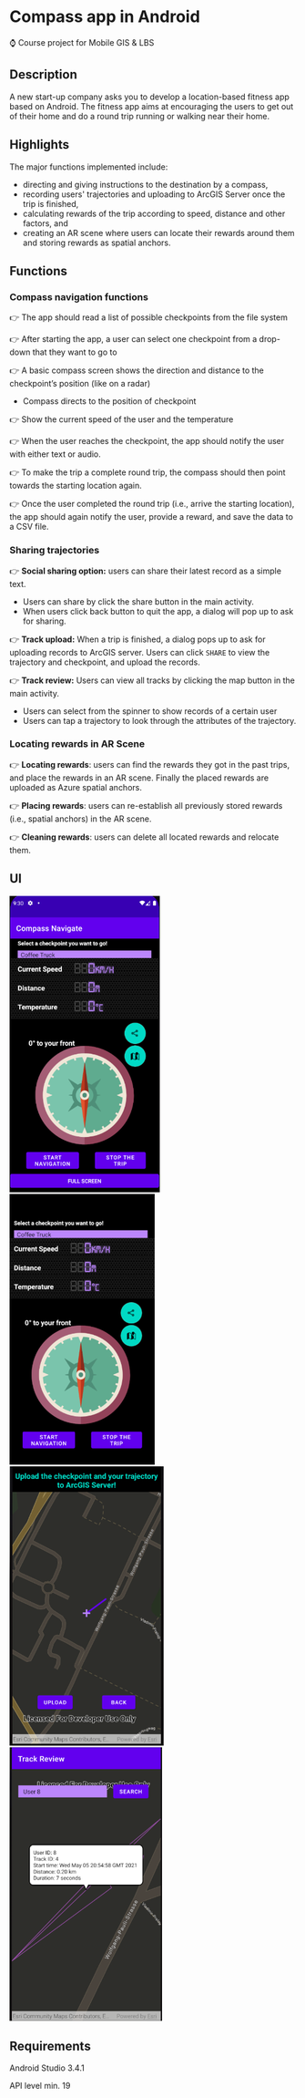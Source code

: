 # Compass app in Android

:watch: ​Course project for Mobile GIS & LBS 

## Description

A new start-up company asks you to develop a location-based fitness app based on Android.
The fitness app aims at encouraging the users to get out of their home and do a round trip
running or walking near their home.

## Highlights

The major functions implemented include:
 - directing and giving instructions to the destination by a compass, 
 - recording users' trajectories and uploading to ArcGIS Server once the trip is finished,
 - calculating rewards of the trip according to speed, distance and other factors, and
 - creating an AR scene where users can locate their rewards around them and storing rewards as spatial anchors. 

## Functions

### Compass navigation functions

:point_right: The app should read a list of possible checkpoints from the file system

:point_right: After starting the app, a user can select one checkpoint from a drop-down that they want to go to

:point_right: A basic compass screen shows the direction and distance to the checkpoint’s position
(like on a radar)

- Compass directs to the position of checkpoint

:point_right: ​Show the current speed of the user and the temperature

:point_right: ​When the user reaches the checkpoint, the app should notify the user with either text or audio. 

:point_right: ​To make the trip a complete round trip, the compass should then point towards the starting location again.

:point_right: ​Once the user completed the round trip (i.e., arrive the starting location), the app should again notify the user, provide a reward, and save the data to a CSV file. 

### Sharing trajectories

:point_right: **Social sharing option:** users can share their latest record as a simple text. 

 - Users can share by click the share button in the main activity.
 - When users click back button to quit the app, a dialog will pop up to ask for sharing.

:point_right: **Track upload:** When a trip is finished, a dialog pops up to ask for uploading records to ArcGIS server. Users can click `SHARE` to view the trajectory and checkpoint, and upload the records.

:point_right: **Track review:**  Users can view all tracks by clicking the map button in the main activity. 

- Users can select from the spinner to show records of a certain user
- Users can tap a trajectory to look through the attributes of the trajectory.

### Locating rewards in AR Scene

:point_right: **Locating rewards**: users can find the rewards they got in the past trips, and place the rewards in an AR scene. Finally the placed rewards are uploaded as Azure spatial anchors.

:point_right: **Placing rewards**: users can re-establish all previously stored rewards (i.e., spatial anchors) in the AR scene.

:point_right: **Cleaning rewards**: users can delete all located rewards and relocate them.



## UI

<img src="./example/screenshot.png" alt="main activity" style="zoom:60%;" />

<img src="./example/screenshot2.png" alt="UI_Fullscreen" style="zoom:60%;" />

<img src="./example/upload_track.png" alt="upload track" style="zoom:60%;" />

<img src="./example/track_review.png" alt="track review" style="zoom:60%;" />

## Requirements

Android Studio 3.4.1 

API level min. 19

